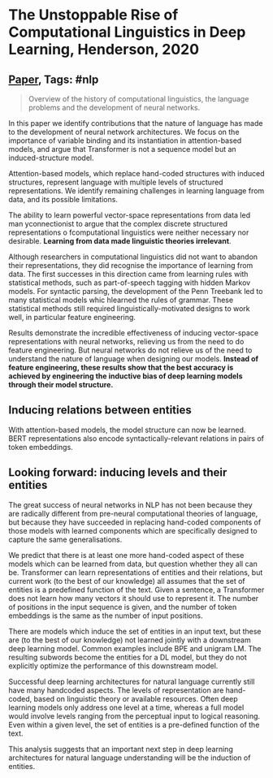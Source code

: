 # The Unstoppable Rise of Computational Linguistics in Deep Learning, Henderson, 2020

## [Paper](https://arxiv.org/abs/2005.06420), Tags: \#nlp

> Overview of the history of computational linguistics, the language problems and the development of neural networks.

In this paper we identify contributions that the nature of language has made to the development of neural network architectures. We focus on the importance of variable binding and its instantiation in attention-based models, and argue that Transformer is not a sequence model but an induced-structure model.

Attention-based models, which replace hand-coded structures with induced structures, represent language with multiple levels of structured representations. We identify remaining challenges in learning language from data, and its possible limitations.

The ability to learn powerful vector-space representations from data led man yconnectionist to argue that the complex discrete structured representations o fcomputational linguistics were neither necessary nor desirable. **Learning from data made linguistic theories irrelevant**.

Although researchers in computational linguistics did not want to abandon their representations, they did recognise the importance of learning from data. The first successes in this direction came from learning rules with statistical methods, such as part-of-speech tagging with hidden Markov models. For syntactic parsing, the development of the Penn Treebank led to many statistical models whic hlearned the rules of grammar. These statistical methods still required linguistically-motivated designs to work well, in particular feature engineering.

Results demonstrate the incredible effectiveness of inducing vector-space representations with neural networks, relieving us from the need to do feature engineering. But neural networks do not relieve us of the need to understand the nature of language when designing our models. **Instead of feature engineering, these results show that the best accuracy is achieved by engineering the inductive bias of deep learning models through their model structure.**

## Inducing relations between entities

With attention-based models, the model structure can now be learned. BERT
representations also encode syntactically-relevant relations in pairs of token embeddings.

## Looking forward: inducing levels and their entities

The great success of neural networks in NLP has not been because they are radically different from pre-neural computational theories of language, but because they have succeeded in replacing hand-coded components of those models with learned components which are specifically designed to capture the same generalisations. 

We predict that there is at least one more hand-coded aspect of these models which can be learned from data, but question whether they all can be. Transformer can learn representations of entities and their relations, but current work (to the best of our knowledge) all assumes that the set of entities is a predefined function of the text. Given a sentence, a Transformer does not learn how many vectors it should use to represent it. The number of positions in the input sequence is given, and the number of token embeddings is the same as the number of input positions.

There are models which induce the set of entities in an input text, but these are (to the best of our knowledge) not learned jointly with a downstream deep learning model. Common examples include BPE and unigram LM. The resulting subwords become the entities for a DL model, but they do not explicitly optimize the performance of this downstream model.

Successful deep learning architectures for natural language currently still have many handcoded aspects. The levels of representation are hand-coded, based on linguistic theory or available resources. Often deep learning models only address one level at a time, whereas a full model would involve levels ranging from the perceptual input to logical reasoning. Even within a given level, the set of entities is a pre-defined function of the text.

This analysis suggests that an important next step in deep learning architectures for natural language understanding will be the induction of entities.
